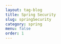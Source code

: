 ```yaml
---
layout: tag-blog
title: Spring Security
slug: springSecurity
category: spring
menu: false
order: 1
---
```

